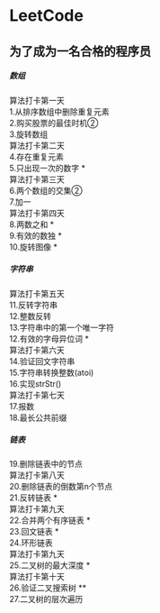 # LeetCode
## 为了成为一名合格的程序员
##### 数组
算法打卡第一天<br/>
1.从排序数组中删除重复元素<br/>
2.购买股票的最佳时机②<br/>
3.旋转数组<br/>
算法打卡第二天<br/>
4.存在重复元素<br/>
5.只出现一次的数字 *<br/>
算法打卡第三天<br/>
6.两个数组的交集②<br/>
7.加一<br/>
算法打卡第四天<br/>
8.两数之和 *<br/>
9.有效的数独 *<br/>
10.旋转图像 *<br/>
##### 字符串
算法打卡第五天<br/>
11.反转字符串<br/>
12.整数反转<br/>
13.字符串中的第一个唯一字符<br/>
12.有效的字母异位词 *<br/>
算法打卡第六天<br/>
14.验证回文字符串<br/>
15.字符串转换整数(atoi)<br/>
16.实现strStr()<br/>
算法打卡第七天<br/>
17.报数<br/>
18.最长公共前缀<br/>
##### 链表
19.删除链表中的节点<br/>
算法打卡第八天<br/>
20.删除链表的倒数第n个节点<br/>
21.反转链表 *<br/>
算法打卡第九天<br/>
22.合并两个有序链表 *<br/>
23.回文链表 *<br/>
24.环形链表<br/>
算法打卡第九天<br/>
25.二叉树的最大深度 *<br/>
算法打卡第十天<br/>
26.验证二叉搜索树 **<br/>
27.二叉树的层次遍历<br/>
